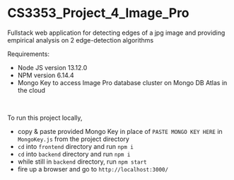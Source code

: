 # CS3353_Project_4_Image_Pro
Fullstack web application for detecting edges of a jpg image and providing empirical analysis on 2 edge-detection algorithms

Requirements:
- Node JS version 13.12.0
- NPM version 6.14.4
- Mongo Key to access Image Pro database cluster on Mongo DB Atlas in the cloud

<br/>

To run this project locally,
- copy & paste provided Mongo Key in place of `PASTE MONGO KEY HERE` in `MongoKey.js` from the project directory
- `cd` into `frontend` directory and run `npm i`
- `cd` into `backend` directory and run `npm i`
- while still in `backend` directory, run `npm start`
- fire up a browser and go to `http://localhost:3000/`
